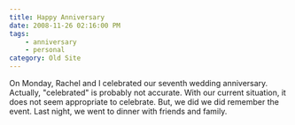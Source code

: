 ```yaml
---
title: Happy Anniversary
date: 2008-11-26 02:16:00 PM
tags:
    - anniversary
    - personal
category: Old Site
---
```


On Monday, Rachel and I celebrated our seventh wedding anniversary. Actually, "celebrated" is probably not accurate. With our current situation, it does not seem appropriate to celebrate. But, we did we did remember the event. Last night, we went to dinner with friends and family.
